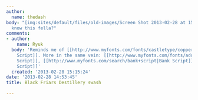 ```yaml
---
author:
  name: thedash
body: "[img:sites/default/files/old-images/Screen Shot 2013-02-28 at 15_5965.45.22.png]\r\n\r\nAnyone
  know this fella?"
comments:
- author:
    name: Ryuk
  body: 'Reminds me of [[http://www.myfonts.com/fonts/castletype/copperplate-script/|Copperplate
    Script]]. More in the same vein: [[http://www.myfonts.com/fonts/adobe/kuenstler-script/|Kuenstler
    Script]], [[http://www.myfonts.com/search/bank+script|Bank Script]], [[http://www.myfonts.com/fonts/canadatype/sterling-script/|Sterling
    Script]]'
  created: '2013-02-28 15:15:24'
date: '2013-02-28 14:53:45'
title: Black Friars Destillery swash

---
```

